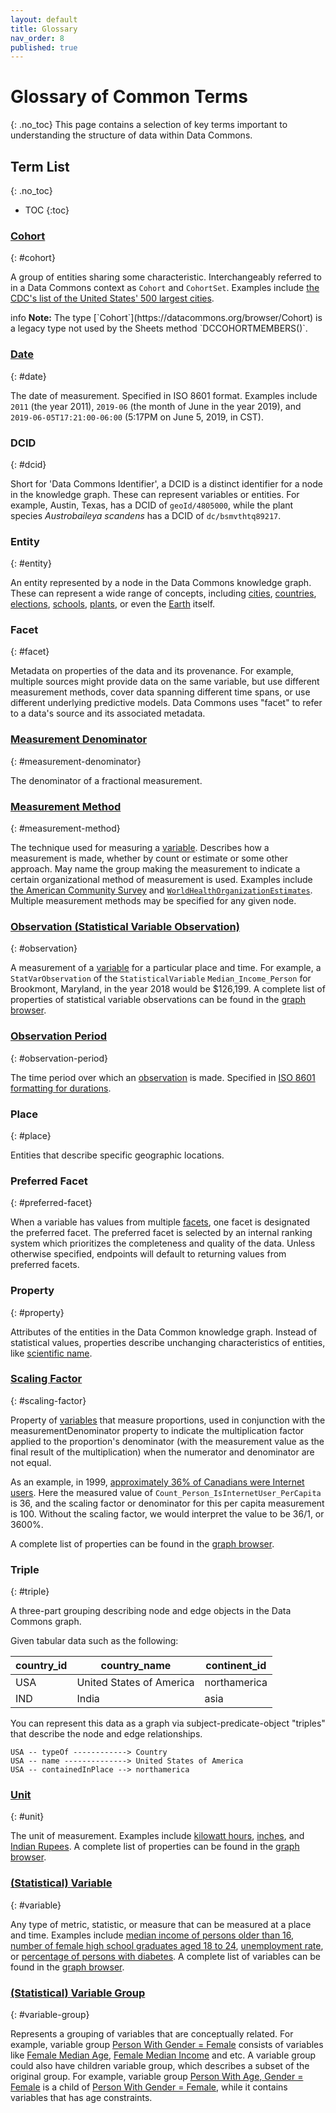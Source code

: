 ```yaml
---
layout: default
title: Glossary
nav_order: 8
published: true
---
```


# Glossary of Common Terms

{: .no_toc}
This page contains a selection of key terms important to understanding the structure of data within Data Commons.

## Term List
{: .no_toc}

* TOC
{:toc}

### [Cohort](https://datacommons.org/browser/CohortSet)

{: #cohort}

A group of entities sharing some characteristic. Interchangeably referred to in a Data Commons context as `Cohort` and `CohortSet`. Examples include [the CDC's list of the United States' 500 largest cities](https://datacommons.org/browser/CDC500_City).

<div markdown="span" class="alert alert-info" role="alert">
    <span class="material-icons md-16">info </span><b>Note:</b>
    The type [`Cohort`](https://datacommons.org/browser/Cohort) is a legacy type not used by the Sheets method `DCCOHORTMEMBERS()`.
</div>

### [Date](https://datacommons.org/browser/date)

{: #date}

The date of measurement. Specified in ISO 8601 format. Examples include `2011` (the year 2011), `2019-06` (the month of June in the year 2019), and `2019-06-05T17:21:00-06:00` (5:17PM on June 5, 2019, in CST).

### DCID

{: #dcid}

Short for 'Data Commons Identifier', a DCID is a distinct identifier for a node in the knowledge graph. These can represent variables or entities. For example, Austin, Texas, has a DCID of `geoId/4805000`, while the plant species _Austrobaileya scandens_ has a DCID of `dc/bsmvthtq89217`.

### Entity

{: #entity}

An entity represented by a node in the Data Commons knowledge graph. These can represent a wide range of concepts, including [cities](https://datacommons.org/browser/City), [countries](https://datacommons.org/browser/Country), [elections](https://datacommons.org/browser/election/2016_P_US00), [schools](https://datacommons.org/browser/nces/062961004587), [plants](https://datacommons.org/browser/dc/bsmvthtq89217), or even the [Earth](https://datacommons.org/browser/Earth) itself.

### Facet

{: #facet}

Metadata on properties of the data and its provenance. For example, multiple sources might provide data on the same variable, but use different measurement methods, cover data spanning different time spans, or use different underlying predictive models. Data Commons uses "facet" to refer to a data's source and its associated metadata.

### [Measurement Denominator](https://datacommons.org/browser/measurementDenominator)

{: #measurement-denominator}

The denominator of a fractional measurement.

### [Measurement Method](https://datacommons.org/browser/measurementMethod)

{: #measurement-method}

The technique used for measuring a [variable](#variable). Describes how a measurement is made, whether by count or estimate or some other approach. May name the group making the measurement to indicate a certain organizational method of measurement is used. Examples include [the American Community Survey](https://datacommons.org/browser/dc/gg17432) and [`WorldHealthOrganizationEstimates`](https://datacommons.org/browser/WorldHealthOrganizationEstimates). Multiple measurement methods may be specified for any given node.

### [Observation (Statistical Variable Observation)](https://datacommons.org/browser/StatVarObservation)

{: #observation}

A measurement of a [variable](#variable) for a particular place and time. For example, a `StatVarObservation` of the `StatisticalVariable` `Median_Income_Person` for Brookmont, Maryland, in the year 2018 would be $126,199. A complete list of properties of statistical variable observations can be found in the [graph browser](https://datacommons.org/browser/StatVarObservation).

### [Observation Period](https://datacommons.org/browser/observationPeriod)

{: #observation-period}

The time period over which an [observation](#observation) is made. Specified in [ISO 8601 formatting for durations](https://en.wikipedia.org/wiki/ISO_8601#Durations).

### Place

{: #place}

Entities that describe specific geographic locations.

### Preferred Facet

{: #preferred-facet}

When a variable has values from multiple [facets](#facet), one facet is designated the preferred facet. The preferred facet is selected by an internal ranking system which prioritizes the completeness and quality of the data. Unless otherwise specified, endpoints will default to returning values from preferred facets.

### Property

{: #property}

Attributes of the entities in the Data Common knowledge graph. Instead of statistical values, properties describe unchanging characteristics of entities, like [scientific name](https://datacommons.org/browser/scientificName).

### [Scaling Factor](https://datacommons.org/browser/scalingFactor)

{: #scaling-factor}

Property of [variables](#variable) that measure proportions, used in conjunction with the measurementDenominator property to indicate the multiplication factor applied to the proportion's denominator (with the measurement value as the final result of the multiplication) when the numerator and denominator are not equal.

As an example, in 1999, [approximately 36% of Canadians were Internet users](https://datacommons.org/browser/dc/o/0d9e3dd3y6yt3). Here the measured value of `Count_Person_IsInternetUser_PerCapita` is 36, and the scaling factor or denominator for this per capita measurement is 100. Without the scaling factor, we would interpret the value to be 36/1, or 3600%.

A complete list of properties can be found in the [graph browser](https://datacommons.org/browser/scalingFactor).

### Triple

{: #triple}

A three-part grouping describing node and edge objects in the Data Commons graph.

Given tabular data such as the following:

| country_id | country_name             | continent_id |
| ---------- | ------------------------ | ------------ |
| USA        | United States of America | northamerica |
| IND        | India                    | asia         |

You can represent this data as a graph via subject-predicate-object "triples" that describe the node and edge relationships.

```
USA -- typeOf ------------> Country
USA -- name --------------> United States of America
USA -- containedInPlace --> northamerica
```

### [Unit](https://datacommons.org/browser/unit)

{: #unit}

The unit of measurement. Examples include [kilowatt hours](https://datacommons.org/browser/KilowattHour), [inches](https://datacommons.org/browser/Inch), and [Indian Rupees](https://datacommons.org/browser/IndianRupee). A complete list of properties can be found in the [graph browser](https://datacommons.org/browser/unit).

### [(Statistical) Variable](https://datacommons.org/browser/StatisticalVariable)

{: #variable}

Any type of metric, statistic, or measure that can be measured at a place and time. Examples include [median income of persons older than 16](https://datacommons.org/browser/Median_Income_Person_16OrMoreYears), [number of female high school graduates aged 18 to 24](https://datacommons.org/browser/Count_Person_18To24Years_EducationalAttainmentHighSchoolGraduateIncludesEquivalency_Female), [unemployment rate](https://browser.datacommons.org/browser/UnemploymentRate_Person), or [percentage of persons with diabetes](https://browser.datacommons.org/browser/Percent_Person_WithDiabetes). A complete list of variables can be found in the [graph browser](https://datacommons.org/browser/StatisticalVariable).

### [(Statistical) Variable Group](https://datacommons.org/browser/StatVarGroup)

{: #variable-group}

Represents a grouping of variables that are conceptually related. For example, variable group [Person With Gender = Female](https://datacommons.org/browser/dc/g/Person_Gender-Female) consists of variables like [Female Median Age](https://datacommons.org/browser/Median_Age_Person_Female), [Female Median Income](https://datacommons.org/browser/Median_Income_Person_15OrMoreYears_Female_WithIncome) and etc. A variable group could also have children variable group, which describes a subset of the original group. For example, variable group [Person With Age, Gender = Female](https://datacommons.org/browser/dc/g/Person_Age_Gender-Female) is a child of [Person With Gender = Female](https://datacommons.org/browser/dc/g/Person_Gender-Female), while it contains variables that has age constraints.
